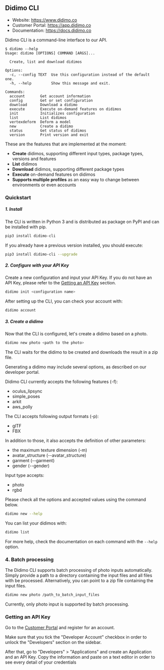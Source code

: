 ## Didimo CLI

 - Website: https://www.didimo.co
 - Customer Portal: https://app.didimo.co
 - Documentation: https://docs.didimo.co

Didimo CLI is a command-line interface to our API.

```
$ didimo --help
Usage: didimo [OPTIONS] COMMAND [ARGS]...

  Create, list and download didimos

Options:
  -c, --config TEXT  Use this configuration instead of the default one.
  -h, --help         Show this message and exit.

Commands:
  account       Get account information
  config        Get or set configuration
  download      Download a didimo
  execute       Execute on-demand features on didimos
  init          Initializes configuration
  list          List didimos
  vertexdeform  Deform a model
  new           Create a didimo
  status        Get status of didimos
  version       Print version and exit
```

These are the features that are implemented at the moment:

 - **Create** didimos, supporting different input types, package types, versions and features
 - **List** didimos
 - **Download** didimos, supporting different package types
 - **Execute** on-demand features on didimos
 - **Supports multiple profiles** as an easy way to change between environments or even accounts


### Quickstart

##### 1. Install

The CLI is written in Python 3 and is distributed as package on PyPI
and can be installed with pip.

```bash
pip3 install didimo-cli
```

If you already have a previous version installed, you should execute:

```bash
pip3 install didimo-cli --upgrade
```


##### 2. Configure with your API Key

Create a new configuration and input your API Key. If you do not have an API Key,
please refer to the [Getting an API Key](#getting-an-api-key) section.

```bash
didimo init <configuration name>
```

After setting up the CLI, you can check your account with:

```bash
didimo account
```

##### 3. Create a didimo

Now that the CLI is configured, let's create a didimo based on a photo.

```bash
didimo new photo <path to the photo>
```

The CLI waits for the didimo to be created and downloads the result in a zip
file.

Generating a didimo may include several options, as described on our developer portal.

Didimo CLI currently accepts the following features (-f):
- oculus_lipsync
- simple_poses
- arkit
- aws_polly

The CLI accepts following output formats (-p):
- glTF
- FBX

In addition to those, it also accepts the definition of other parameters:
- the maximum texture dimension (-m)
- avatar_structure (--avatar_structure)
- garment (--garment)
- gender (--gender)

Input type accepts:
- photo
- rgbd

Please check all the options and accepted values using the command below.

```bash
didimo new --help
```

You can list your didimos with:

```bash
didimo list
```

For more help, check the documentation on each command with the `--help` option.

### 4. Batch processing

The Didimo CLI supports batch processing of photo inputs automatically. Simply provide a path to a directory containing the input files and all files with be processed.
Alternatively, you can point to a zip file containing the input files.

```bash
didimo new photo /path_to_batch_input_files
```

Currently, only photo input is supported by batch processing.

### Getting an API Key

Go to the [Customer Portal](https://app.didimo.co) and register for an account.

Make sure that you tick the "Developer Account" checkbox in order to unlock
the "Developers" section on the sidebar.

After that, go to "Developers" > "Applications" and create an Application and
an API Key. Copy the information and paste on a text editor in order to
see every detail of your credentials
